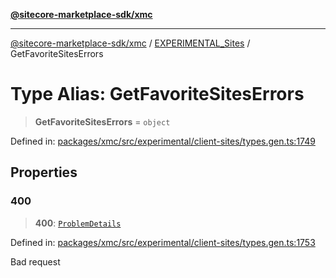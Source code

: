 [**@sitecore-marketplace-sdk/xmc**](../../../../README.md)

***

[@sitecore-marketplace-sdk/xmc](../../../../README.md) / [EXPERIMENTAL\_Sites](../README.md) / GetFavoriteSitesErrors

# Type Alias: GetFavoriteSitesErrors

> **GetFavoriteSitesErrors** = `object`

Defined in: [packages/xmc/src/experimental/client-sites/types.gen.ts:1749](https://github.com/Sitecore/marketplace-sdk/blob/main/packages/xmc/src/experimental/client-sites/types.gen.ts#L1749)

## Properties

### 400

> **400**: [`ProblemDetails`](ProblemDetails.md)

Defined in: [packages/xmc/src/experimental/client-sites/types.gen.ts:1753](https://github.com/Sitecore/marketplace-sdk/blob/main/packages/xmc/src/experimental/client-sites/types.gen.ts#L1753)

Bad request
